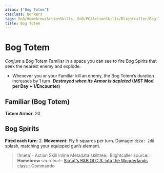 ```yaml
---
alias: ["Bog Totem"]
cssclass: bunkers
tags: BnB/Homebrew/ActionSkills, BnB/PC/ActionSkills/Blightcaller/Bog-Totem
title: Bog Totem
---
```


# Bog Totem
*Conjure* a Bog Totem Familiar in a space you can see to fire Bog Spirits that seek the nearest enemy and explode.
- Whenever you or your Familiar kill an enemy, the Bog Totem’s duration increases by 1 turn.
***Destroyed when its Armor is depleted***
**(MST Mod per Day + 1/Encounter)**

## Familiar (Bog Totem)
**Totem Armor**: 20

## Bog Spirits
**Fired each turn**: 2.
**Movement**: Fly 5 squares per turn.
Damage: `dice: 2d8` splash, matching your equipped gun’s element.

>[!meta]- Action Skill Inline Metadata
> skilltree:: Blightcaller
> source:: **Homebrew**
> sourceurl:: [Scout's B&B DLC 3: Into the Wonderlands](https://docs.google.com/document/d/1MLOgrWwcLNTnP9PuXrKiLImy7SUh4hXO8arVUAlmdp0/edit)
> class:: Commando
